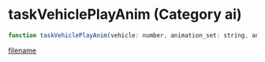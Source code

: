 # taskVehiclePlayAnim (Category ai)

```js
function taskVehiclePlayAnim(vehicle: number, animation_set: string, animation_name: string): void
```

[filename](taskVehiclePlayAnim_m.md ':include')